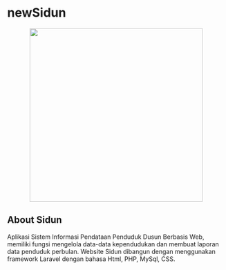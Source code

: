 # newSidun
<p align="center"><a href="https://laravel.com" target="_blank"><img src="https://raw.githubusercontent.com/laravel/art/master/logo-lockup/5%20SVG/2%20CMYK/1%20Full%20Color/laravel-logolockup-cmyk-red.svg" width="400"></a></p>


## About Sidun

Aplikasi Sistem Informasi Pendataan Penduduk Dusun Berbasis Web, memiliki fungsi mengelola data-data kependudukan dan membuat laporan data penduduk perbulan. Website Sidun dibangun dengan menggunakan framework Laravel dengan bahasa Html, PHP, MySql, CSS.
